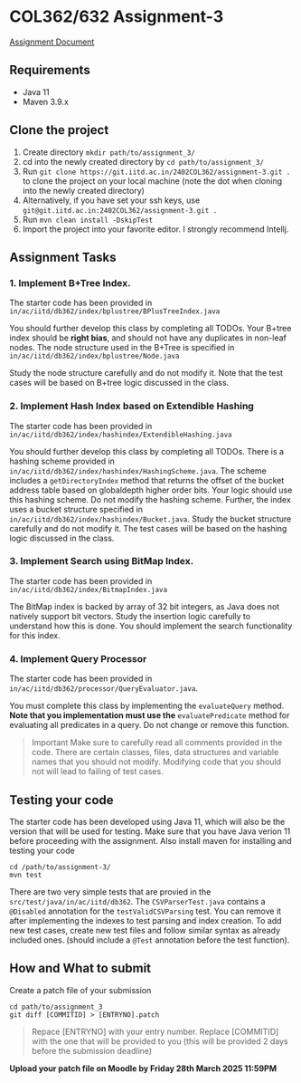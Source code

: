 # COL362/632 Assignment-3

[Assignment Document](https://docs.google.com/document/d/14St9wFD6lcLRQjLlQQo38yEBuI2Jo9BXFG3bqBuw2uo/edit?usp=sharing)

## Requirements
- Java 11
- Maven 3.9.x



## Clone the project
1. Create directory ````mkdir path/to/assignment_3/````
2. cd into the newly created directory by ````cd path/to/assignment_3/````
3. Run ```git clone https://git.iitd.ac.in/2402COL362/assignment-3.git .``` to clone the project on your local machine (note the dot when cloning into the newly created directory)
4. Alternatively, if you have set your ssh keys, use  ````git@git.iitd.ac.in:2402COL362/assignment-3.git .````
5. Run ``mvn clean install -DskipTest``
6. Import the project into your favorite editor. I strongly recommend Intellj.
    
## Assignment Tasks

### 1. Implement B+Tree Index.
The starter code has been provided in ``in/ac/iitd/db362/index/bplustree/BPlusTreeIndex.java``

You should further develop this class by completing all TODOs. Your B+tree index should be **right bias**, and should not have any duplicates in non-leaf nodes. The node structure used in the B+Tree is specified in ``in/ac/iitd/db362/index/bplustree/Node.java``

Study the node structure carefully and do not modify it. Note that the test cases will be based on B+tree logic discussed in the class.

  
### 2. Implement Hash Index based on Extendible Hashing
The starter code has been provided in ``in/ac/iitd/db362/index/hashindex/ExtendibleHashing.java``

You should further develop this class by completing all TODOs. There is a hashing scheme provided in ``in/ac/iitd/db362/index/hashindex/HashingScheme.java``. The scheme includes a ``getDirectoryIndex`` method that returns the offset of the bucket address table based on globaldepth higher order bits. Your logic should use this hashing scheme. Do not modify the hashing scheme. Further, the index uses a bucket structure specified in ``in/ac/iitd/db362/index/hashindex/Bucket.java``. Study the bucket structure carefully and do not modify it. The test cases will be based on the hashing logic discussed in the class.

 
### 3. Implement Search using BitMap Index.
The starter code has been provided in ``in/ac/iitd/db362/index/BitmapIndex.java``

The BitMap index is backed by array of 32 bit integers, as Java does not natively support bit vectors. Study the insertion logic carefully to understand how this is done. You should implement the search functionality for this index.
 
### 4. Implement Query Processor
The starter code has been provided in ``in/ac/iitd/db362/processor/QueryEvaluator.java``.

You must complete this class by implementing the ``evaluateQuery`` method. **Note that you implementation must  use the** ``evaluatePredicate`` method for evaluating all predicates in a query. Do not change or remove this function.


>Important
>Make sure to carefully read all comments provided in the code. 
>There are certain classes, files, data structures and variable names that you should not modify. 
>Modifying code that you should not will lead to failing of test cases.

  

## Testing your code

The starter code has been developed using Java 11, which will also be the version that will be used for testing. Make sure that you have Java verion 11 before proceeding with the assignment. Also install maven for installing and testing your code

````
cd /path/to/assignment-3/
mvn test
````

There are two very simple tests that are provied in the ``src/test/java/in/ac/iitd/db362``. The ``CSVParserTest.java`` contains a ``@Disabled`` annotation for the ``testValidCSVParsing``  test. You can remove it after implementing the indexes to test parsing and index creation. To add new test cases, create new test files and follow similar syntax as already included ones. (should include a ``@Test`` annotation before the test function).


  

## How and What to submit

 Create a patch file of your submission
````
cd path/to/assignment_3
git diff [COMMITID] > [ENTRYNO].patch
 ````
>Repace [ENTRYNO] with your entry number.
>Replace [COMMITID] with the one that will be provided to you (this will be provided 2 days before the submission deadline)

**Upload your patch file on Moodle by Friday 28th March 2025 11:59PM**
